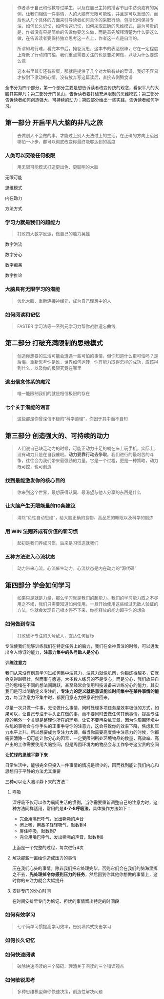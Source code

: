 > 作者基于自己和他教导过学生，以及在自己主持的播客节目中访谈嘉宾的案例，让我们相信一件事情，人的大脑有无限可能性，并且是可以重塑的，而后也从几个具体的方面来引导读者如何具体的采取行动，包括如何保持专注，如何长久记忆，如何快速记忆，如何采取正确的思维模式，最为可贵的是，作者没有只是简单的告诉你要怎么做，而是首先解释清楚为什么要这么做，在告诉读者要保持独立思考这一点上，作者这一点是自洽的。
>
> 所谓知易行难，看完本书后，掩卷沉思，这本书的表达很棒，它在一定程度上降低了行动的门槛，我们重点需要关注的也是要如何做，以及为什么要这么做
>
> 这本书里其实还有彩蛋，那就是提供了几个对大脑有益的菜谱，我好不容易才按耐下激动的心情，没有放弃写这篇读后，直接去倒腾食谱

全书分为四个部分，第一个部分主要是想告诉读者改变传统的观念，看似平凡的大脑其实非凡；第二部分开门见山，告诉读者要打破充满限制的思维模式；第三部分告诉读者如何创造强大、可持续的动力；第四部分给出一些实践，告诉读者如何学习。



## 第一部分 开启平凡大脑的非凡之旅

> 去做别人不会做的事，才能过上别人无法过上的生活。在正确的方向上迈出哪怕一小步，都可以彻底改变你最终能够达到的高度

### 人类可以突破任何极限

> 用无限可能模式打造更出色、更聪明的大脑

无限可能

思维模式

内在动力

方法方式

### 学习力就是我们的超能力

> 打败四大数字反派，做自己的脑力英雄

数字洪流

数字分心

数字痴呆

数字推论

### 大脑具有无限学习的潜能

> 优化大脑、重新连接神经元，成为自己理想中的人



### 如何阅读和记忆

> FASTER 学习法等一系列元学习力帮你战胜遗忘曲线





## 第二部分 打破充满限制的思维模式

> 创造你想要的生活可能会遭遇一些可怕的事情，但你知道什么更可怕吗？是后悔。重新思考你是谁，世界如何运转，你有能力取得怎样的成功，应该得到什么，以及你的极限究竟在哪里

### 逃出信念体系的魔咒

> 唯一能限制我们的就是相信极限的存在



### 七个关于潜能的谣言

> 这些都是你曾深信不疑的“科学道理”，你困于其中而不自知



## 第三部分 创造强大的、可持续的动力

> 人们说自己缺乏动力的时候，可能正动力十足的躺在床上玩手机，实际上，没有动力只是在自我催眠。**动力要靠行动去争取**。我们进行的最艰苦的斗争，往往会为我们带来最强劲的力量。它是一个过程，更是一种策略，动力既可控，也可创造

### 找到最能激发你的核心目的

> 你来到这个世界，最想获得认同、最渴望与他人分享的东西是什么



### 让大脑产生无限能量的10条建议

> 清除“负性自动思维”，给大脑正确的食物、高品质的睡眠以及科学的锻炼



### 用 WIN 法则养成有价值的新习惯

> 起初是我们养成习惯，后来是习惯造就我们



### 五种方法进入心流状态

> 动力带来心流，心流催生动力，心流状态是内在动力的“源代码”





## 第四部分 学会如何学习

> 如果只是就是力量，那么学习就是我们的超能力。我们的学习能力取之不尽用之不竭，我们只需要知道如何使用。一旦开始使用这些经过无数人验证的方法，你就会发现自己根本停不下来，你能释放的能力超乎你的想象

### 如何做到专注

> 打败破坏专注的头号敌人，直达任何目标

专注使我们能够训练我们在特定任务上的脑力，我们在全神贯注的时候，可以迸发出令人惊讶的能力，**注意力集中的头号敌人是分心** 

**训练注意力**

我们从来没有刻意学习过如何集中注意力，注意力就像肌肉，你锻炼得越多，它就会变得越强壮，然而事与愿违，大多数人练习的不是专心，而是分心，我们放任自己的思绪在不同的想法间跳跃，甚至经常会使用科技设备来训练分心的能力，其实我们是可以明确定义专注的，**专注力的定义就是意识能长时间集中在某件事情的能力**，每当注意力不集中时，都要用意志力把意识拉回来。

尽量一次只做一件事，无论做什么事情，同时处理多项任务是效率极低的方式，如果可以，让自己专注于手头正在做的事，而不要同时去做任何其他事情。提高专注度的另外一个关键是整理你所在的环境，让它不要再杂乱无章，因为你周围环境中杂乱的事物会与你手头的正事争夺你的注意力，这会导致你的效率下降，焦虑和压力水平上升。所以想要成为专注力大师，每当你需要高度集中注意力的时候，你都需要清除一切可能让你分心的因素，一定要限制所处环境物品的数量，高效率、高产出的工作需要使用大脑空间，但是周围环境内的物品会与工作争夺这宝贵的空间

**让忙绿的思维平静下来** 

日常生活中，能够完全只投入一件事情的情况是很少的，因而找到能让我们内心和思想归于平静的方法尤其重要

三种可以让大脑平静下来的方法：

1. 呼吸

   深呼吸不仅可以作为晨间生活的惯例，当你需要重新调整自己的注意力时，这种方法同样适用，常用的是**4-7-8呼吸法**，具体操作方法如下：

   - 完全用嘴巴呼气，发出嘶嘶的声音
   - 闭上嘴，用鼻子轻轻吸气，默数到4
   - 屏住呼吸，默数到7
   - 完全用嘴巴呼气，发出嘶嘶的声音，默数到8

   上面是一个完整的过程，每次进行4次

2. 解决那些一直给你造成压力的事情

   压在我们心头的事情，除非我们把它处理完毕，否则它们会在我们的脑海里挥之不去，**先处理掉令你感到压力的任务**，然后回到你其他你想做的事情上，这时你的专注力就会大幅提升

3. 安排专门的分心时间

   在时间安排里专门为惦记、担忧的事情留出特定的时间段

### 如何有效学习

> 七个简单习惯提高学习效率，告别填鸭式突击学习



### 如何长久记忆



### 如何快速阅读

> 破除快速阅读的三个障碍、理清关于阅读的三个错误观点



### 如何敏锐思考

> 多种思维模型帮你快速决策，创造性解决问题







